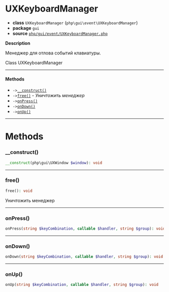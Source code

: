 # UXKeyboardManager

- **class** `UXKeyboardManager` (`php\gui\event\UXKeyboardManager`)
- **package** `gui`
- **source** [`php/gui/event/UXKeyboardManager.php`](./src/main/resources/JPHP-INF/sdk/php/gui/event/UXKeyboardManager.php)

**Description**

Менеджер для отлова событий клавиатуры.

Class UXKeyboardManager

---

#### Methods

- `->`[`__construct()`](#method-__construct)
- `->`[`free()`](#method-free) - _Уничтожить менеджер_
- `->`[`onPress()`](#method-onpress)
- `->`[`onDown()`](#method-ondown)
- `->`[`onUp()`](#method-onup)

---
# Methods

<a name="method-__construct"></a>

### __construct()
```php
__construct(php\gui\UXWindow $window): void
```

---

<a name="method-free"></a>

### free()
```php
free(): void
```
Уничтожить менеджер

---

<a name="method-onpress"></a>

### onPress()
```php
onPress(string $keyCombination, callable $handler, string $group): void
```

---

<a name="method-ondown"></a>

### onDown()
```php
onDown(string $keyCombination, callable $handler, string $group): void
```

---

<a name="method-onup"></a>

### onUp()
```php
onUp(string $keyCombination, callable $handler, string $group): void
```